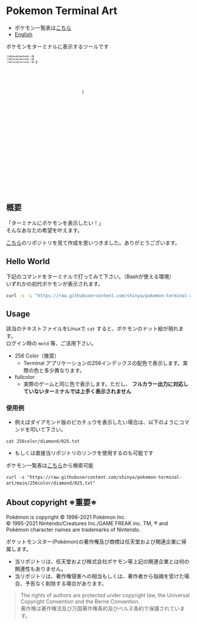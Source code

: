 # Pokemon Terminal Art

* ポケモン一覧表は[こちら](../../list.md)
* [English](../../README.md)

ポケモンをターミナルに表示するツールです

![Demo](https://raw.githubusercontent.com/shinya/image-storage/master/pokemon-terminal-art/demo.gif)

## 概要

「ターミナルにポケモンを表示したい！」<br>
そんなあなたの希望を叶えます。

[こちら](https://github.com/dot-motd/dragon-quest)のリポジトリを見て作成を思いつきました。ありがとうございます。


## Hello World

下記のコマンドをターミナルで打ってみて下さい。（Bashが使える環境）<br>
いずれかの初代ポケモンが表示されます。

```bash
curl -s -L "https://raw.githubusercontent.com/shinya/pokemon-terminal-art/main/hello.sh" | bash
```

## Usage

該当のテキストファイルをLinuxで `cat` すると、ポケモンのドット絵が現れます。<br>
ログイン時の `motd` 等、ご活用下さい。

* 256 Color（推奨）
	* Terminal アプリケーションの256インデックスの配色で表示します。実際の色と多少異なります。
* fullcolor
	* 実際のゲームと同じ色で表示します。ただし、 **フルカラー出力に対応していないターミナルでは上手く表示されません**

### 使用例

* 例えばダイアモンド版のピカチュウを表示したい場合は、以下のようにコマンドを叩いて下さい。

```
cat 256color/diamond/025.txt
```

* もしくは直接当リポジトリのリンクを使用するのも可能です

ポケモン一覧表は[こちら](../../list.md)から検索可能

```
curl -s "https://raw.githubusercontent.com/shinya/pokemon-terminal-art/main/256color/diamond/025.txt"
```

## About copyright ※重要※

Pokémon is copyright © 1998-2021 Pokémon Inc. <br>
© 1995-2021 Nintendo/Creatures Inc./GAME FREAK inc. TM, ® and Pokémon character names are trademarks of Nintendo.<br>

ポケットモンスター(Pokémon)の著作権及び商標は任天堂および関連企業に帰属します。<br>

* 当リポジトリは、任天堂および株式会社ポケモン等上記の関連企業とは何の関連性もありません。
* 当リポジトリは、著作権侵害への相当もしくは、著作者から指摘を受けた場合、予告なく削除する場合があります。

> The rights of authors are protected under copyright law, the Universal Copyright Convention and the Berne Convention.<br>
> 著作権は著作権法及び万国著作権条約及びベルヌ条約で保護されています。
